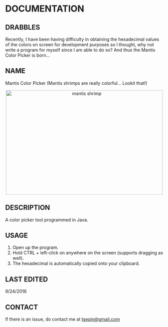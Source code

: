 # DOCUMENTATION
## DRABBLES
<p>Recently, I have been having difficulty in obtaining the hexadecimal values of the colors on screen for development purposes
so I thought, why not write a program for myself since I am able to do so? And thus the Mantis Color Picker is born...</p>

## NAME
<p>Mantis Color Picker (Mantis shrimps are really colorful... Lookit that!)</p>

<p align="center"><a data-flickr-embed="true"  href="https://www.flickr.com/photos/ursonate/4481222867" title="mantis shrimp"><img src="https://c4.staticflickr.com/3/2717/4481222867_6b301c0a11.jpg" width="500" height="333" alt="mantis shrimp"></a><script async src="//embedr.flickr.com/assets/client-code.js" charset="utf-8"></script></p>

## DESCRIPTION
A color picker tool programmed in Java.

## USAGE
1. Open up the program.
2. Hold CTRL + left-click on anywhere on the screen (supports dragging as well).
3. The hexadecimal is automatically copied onto your clipboard.

## LAST EDITED
9/24/2016

## CONTACT
If there is an issue, do contact me at tseqin@gmail.com
